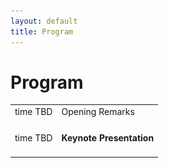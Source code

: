 ```yaml
---
layout: default
title: Program
---
```


# Program

<table class="program">
  <tr>
    <td> time TBD </td>
    <td>
      Opening Remarks<br/>
    </td>
  </tr>
  <tr>
    <td> time TBD </td>
    <td>
      <h4>Keynote Presentation
      </h4>
    </td>
  </tr>
</table>

**<Title TBD>**

_Professor Vanessa Robins, Australian National University_

Abstract TBD

#### Speaker

<img style="padding: 0; margin: 0 0 1em 1em; float: right; width: 20%" src="assets/Vanessa.jpg" />
Vanessa Robins (Ph.D., University of Colorado, Boulder, Applied Mathematics, 2000) is an Australian applied mathematician whose research interests include computational topology, image processing, and the structure of granular materials. She is a fellow in the departments of applied mathematics and theoretical physics at Australian National University, where she was ARC Future Fellow from 2014 to 2019. In November 2020, She was interviewed by Prof Liz Bradley as part of the inaugural interview series for the AATRN (Applied Algebraic Topology Research Network).  
<br>
